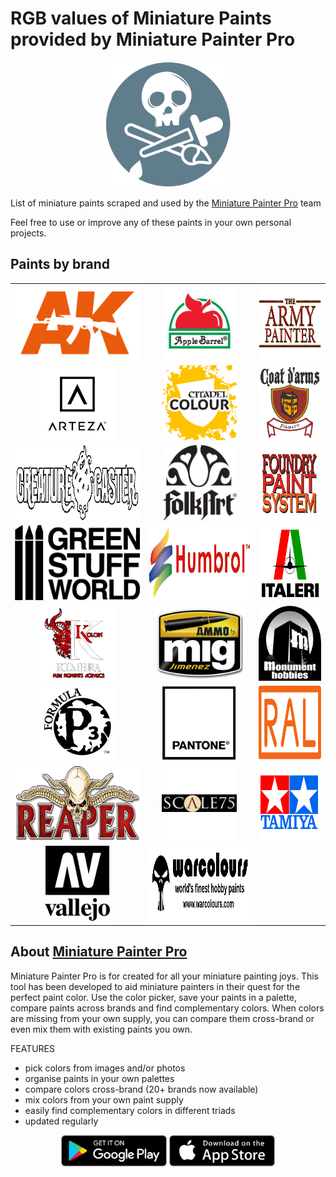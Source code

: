 # RGB values of Miniature Paints provided by Miniature Painter Pro

<p align="center"><a href="https://miniaturepainterpro.app/"> <img src="logos/logo_rnd.png" height="200" /></a>
</p>

List of miniature paints scraped and used by the [Miniature Painter Pro](https://miniaturepainterpro.app/) team

Feel free to use or improve any of these paints in your own personal projects.

## Paints by brand

<!--- START -->
|  |  |  |
| :---: | :---: | :---: |
|  <a href="paints/AK.md"> <img src="logos/AK.png" height="120" /></a>|  <a href="paints/AppleBarrel.md"> <img src="logos/AppleBarrel.png" height="120" /></a>|  <a href="paints/Army_Painter.md"> <img src="logos/Army_Painter.png" height="120" /></a>|
|  <a href="paints/Arteza.md"> <img src="logos/Arteza.png" height="120" /></a>|  <a href="paints/Citadel_Colour.md"> <img src="logos/Citadel_Colour.png" height="120" /></a>|  <a href="paints/CoatDArmes.md"> <img src="logos/CoatDArmes.png" height="120" /></a>|
|  <a href="paints/Creature.md"> <img src="logos/Creature.png" height="120" /></a>|  <a href="paints/FolkArt.md"> <img src="logos/FolkArt.png" height="120" /></a>|  <a href="paints/Foundry.md"> <img src="logos/Foundry.png" height="120" /></a>|
|  <a href="paints/GreenStuffWorld.md"> <img src="logos/GreenStuffWorld.png" height="120" /></a>|  <a href="paints/Humbrol.md"> <img src="logos/Humbrol.png" height="120" /></a>|  <a href="paints/Italeri.md"> <img src="logos/Italeri.png" height="120" /></a>|
|  <a href="paints/KimeraKolors.md"> <img src="logos/KimeraKolors.png" height="120" /></a>|  <a href="paints/Mig.md"> <img src="logos/Mig.png" height="120" /></a>|  <a href="paints/Monument.md"> <img src="logos/Monument.png" height="120" /></a>|
|  <a href="paints/P3.md"> <img src="logos/P3.png" height="120" /></a>|  <a href="paints/Pantone.md"> <img src="logos/Pantone.png" height="120" /></a>|  <a href="paints/RAL.md"> <img src="logos/RAL.png" height="120" /></a>|
|  <a href="paints/Reaper.md"> <img src="logos/Reaper.png" height="120" /></a>|  <a href="paints/Scale75.md"> <img src="logos/Scale75.png" height="120" /></a>|  <a href="paints/Tamiya.md"> <img src="logos/Tamiya.png" height="120" /></a>|
|  <a href="paints/Vallejo.md"> <img src="logos/Vallejo.png" height="120" /></a>|  <a href="paints/Warcolours.md"> <img src="logos/Warcolours.png" height="120" /></a>|
<!--- END -->

## About [Miniature Painter Pro](https://miniaturepainterpro.app/)
Miniature Painter Pro is for created for all your miniature painting joys. This tool has been developed to aid miniature painters in their quest for the perfect paint color. Use the color picker, save your paints in a palette, compare paints across brands and find complementary colors. When colors are missing from your own supply, you can compare them cross-brand or even mix them with existing paints you own.

FEATURES
- pick colors from images and/or photos
- organise paints in your own palettes
- compare colors cross-brand (20+ brands now available)
- mix colors from your own paint supply
- easily find complementary colors in different triads
- updated regularly

<p align="center">
<a href="https://play.google.com/store/apps/details?id=com.rfsp.paintmaster"> <img src="logos/Android.png" height="50" /></a>
<a href="https://apps.apple.com/us/app/miniature-painter-pro/id1495938928"> <img src="logos/iOS.png" height="50" /></a>
</p>


